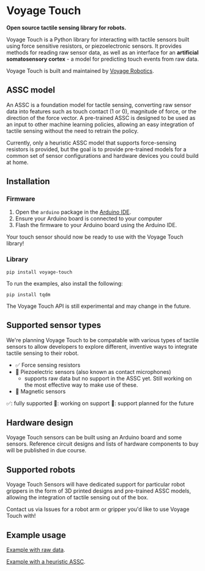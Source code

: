 # Voyage Touch

**Open source tactile sensing library for robots.**

Voyage Touch is a Python library for interacting with tactile sensors built using force sensitive resistors, or piezoelectronic sensors. It provides methods for reading raw sensor data, as well as an interface for an **artificial somatosensory cortex** - a model for predicting touch events from raw data.

Voyage Touch is built and maintained by [Voyage Robotics](https://www.voyagerobotics.com/).

## ASSC model

An ASSC is a foundation model for tactile sensing, converting raw sensor data into features such as touch contact (1 or 0), magnitude of force, or the direction of the force vector. A pre-trained ASSC is designed to be used as an input to other machine learning policies, allowing an easy integration of tactile sensing without the need to retrain the policy.

Currently, only a heuristic ASSC model that supports force-sensing resistors is provided, but the goal is to provide pre-trained models for a common set of sensor configurations and hardware devices you could build at home. 

## Installation

### Firmware

1. Open the `arduino` package in the [Arduino IDE](https://www.arduino.cc/en/software).
2. Ensure your Arduino board is connected to your computer
3. Flash the firmware to your Arduino board using the Arduino IDE.

Your touch sensor should now be ready to use with the Voyage Touch library! 

### Library

```
pip install voyage-touch
```

To run the examples, also install the following:
```
pip install tqdm
```

The Voyage Touch API is still experimental and may change in the future.



## Supported sensor types

We're planning Voyage Touch to be compatable with various types of tactile sensors to allow developers to explore different, inventive ways to integrate tactile sensing to their robot.

- ✅ Force sensing resistors
- 🚧 Piezoelectric sensors (also known as contact microphones)
    - supports raw data but no support in the ASSC yet. Still working on the most effective way to make use of these.
- 👀 Magnetic sensors

✅: fully supported
🚧: working on support
👀: support planned for the future

## Hardware design

Voyage Touch sensors can be built using an Arduino board and some sensors. Reference circuit designs and lists of hardware components to buy will be published in due course.

## Supported robots

Voyage Touch Sensors will have dedicated support for particular robot grippers  in the form of 3D printed designs and pre-trained ASSC models, allowing the integration of tactile sensing out of the box.

Contact us via Issues for a robot arm or gripper you'd like to use Voyage Touch with!

## Example usage

[Example with raw data](examples/raw_data.py).

[Example with a heuristic ASSC](examples/assc_heuristic.py).
